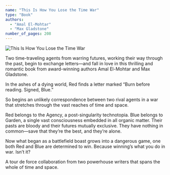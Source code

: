 ```yaml
---
name: "This Is How You Lose the Time War"
type: "Book"
authors:
  - "Amal El-Mohtar"
  - "Max Gladstone"
number_of_pages: 208
---
```

![This Is How You Lose the Time War](https://covers.openlibrary.org/b/olid/OL27901088M-L.jpg)

Two time-traveling agents from warring futures, working their way through the past, begin to exchange letters—and fall in love in this thrilling and romantic book from award-winning authors Amal El-Mohtar and Max Gladstone.

In the ashes of a dying world, Red finds a letter marked “Burn before reading. Signed, Blue.”

So begins an unlikely correspondence between two rival agents in a war that stretches through the vast reaches of time and space.

Red belongs to the Agency, a post-singularity technotopia. Blue belongs to Garden, a single vast consciousness embedded in all organic matter. Their pasts are bloody and their futures mutually exclusive. They have nothing in common—save that they’re the best, and they’re alone.

Now what began as a battlefield boast grows into a dangerous game, one both Red and Blue are determined to win. Because winning’s what you do in war. Isn’t it?

A tour de force collaboration from two powerhouse writers that spans the whole of time and space.
